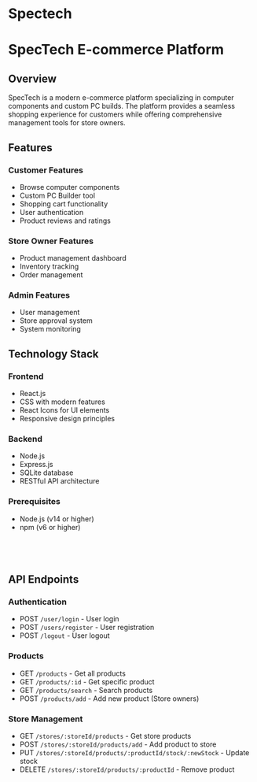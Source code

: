 # Spectech
 
# SpecTech E-commerce Platform

## Overview
SpecTech is a modern e-commerce platform specializing in computer components and custom PC builds. The platform provides a seamless shopping experience for customers while offering comprehensive management tools for store owners.

## Features

### Customer Features
- Browse  computer components
- Custom PC Builder tool
- Shopping cart functionality
- User authentication
- Product reviews and ratings

### Store Owner Features
- Product management dashboard
- Inventory tracking
- Order management

### Admin Features
- User management
- Store approval system
- System monitoring

## Technology Stack

### Frontend
- React.js
- CSS with modern features
- React Icons for UI elements
- Responsive design principles

### Backend
- Node.js
- Express.js
- SQLite database
- RESTful API architecture


### Prerequisites
- Node.js (v14 or higher)
- npm (v6 or higher)

```




```

## API Endpoints

### Authentication
- POST `/user/login` - User login
- POST `/users/register` - User registration
- POST `/logout` - User logout

### Products
- GET `/products` - Get all products
- GET `/products/:id` - Get specific product
- GET `/products/search` - Search products
- POST `/products/add` - Add new product (Store owners)

### Store Management
- GET `/stores/:storeId/products` - Get store products
- POST `/stores/:storeId/products/add` - Add product to store
- PUT `/stores/:storeId/products/:productId/stock/:newStock` - Update stock
- DELETE `/stores/:storeId/products/:productId` - Remove product


